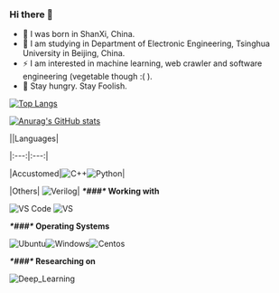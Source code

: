 ### Hi there 👋

<!--
**wyj-source/wyj-source** is a ✨ _special_ ✨ repository because its `README.md` (this file) appears on your GitHub profile.

Here are some ideas to get you started:

- 🔭 I’m currently working on ...
- 🌱 I’m currently learning ...
- 👯 I’m looking to collaborate on ...
- 🤔 I’m looking for help with ...
- 💬 Ask me about ...
- 📫 How to reach me: ...
- 😄 Pronouns: ...
- ⚡ Fun fact: ...
-->
- 🔭 I was born in ShanXi, China.
- 🌱 I am studying in Department of Electronic Engineering, Tsinghua University in Beijing, China.
- ⚡ I am interested in machine learning, web crawler and software engineering (vegetable though :( ).
- 💬 Stay hungry. Stay Foolish.

[![Top Langs](https://github-readme-stats.vercel.app/api/top-langs/?username=wyj-source&layout=compact)](https://github.com/anuraghazra/github-readme-stats)

[![Anurag's GitHub stats](https://github-readme-stats.vercel.app/api?username=wyj-source&show_icons=true&theme=dark&title_color=87CEEB&text_color=7B68EE)](https://github.com/anuraghazra/github-readme-stats)

||Languages|

|:---:|:---:|

|Accustomed|![C++](https://img.shields.io/badge/C%2B%2B-00599C?style=for-the-badge&logo=c%2B%2B&logoColor=white&logoColor=white)![Python](https://img.shields.io/badge/Python-3776AB?style=for-the-badge&logo=python&logoColor=yellow)|

|Others| ![Verilog](https://img.shields.io/badge/Verilog-B2B7F8?style=for-the-badge&logo=velog&logoColor=white)|
***\*###\** Working with**

![VS Code](https://img.shields.io/badge/Visual%20Studio%20Code-007ACC?style=for-the-badge&logo=visual%20studio%20code&logoColor=white) ![VS](https://img.shields.io/badge/Visual%20Studio-5C2D91?style=for-the-badge&logo=visual%20studio&logoColor=white)

***\*###\** Operating Systems**

![Ubuntu](https://img.shields.io/badge/Ubuntu-E95420?style=for-the-badge&logo=ubuntu&logoColor=white)![Windows](https://img.shields.io/badge/Windows-0078D6?style=for-the-badge&logo=windows&logoColor=black)![Centos](https://img.shields.io/badge/Centos-262577?style=for-the-badge&logo=centos&logoColor=white)

***\*###\** Researching on**

![Deep_Learning](https://img.shields.io/badge/Deep_Learning-FD5750?style=for-the-badge&logo=serverless&logoColor=white)

